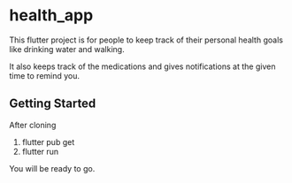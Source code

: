 # health_app

This flutter project is for people to keep track of their personal health goals like drinking water and walking. 

It also keeps track of the medications and gives notifications at the given time to remind you.

## Getting Started
After cloning
1. flutter pub get
2. flutter run

You will be ready to go.
